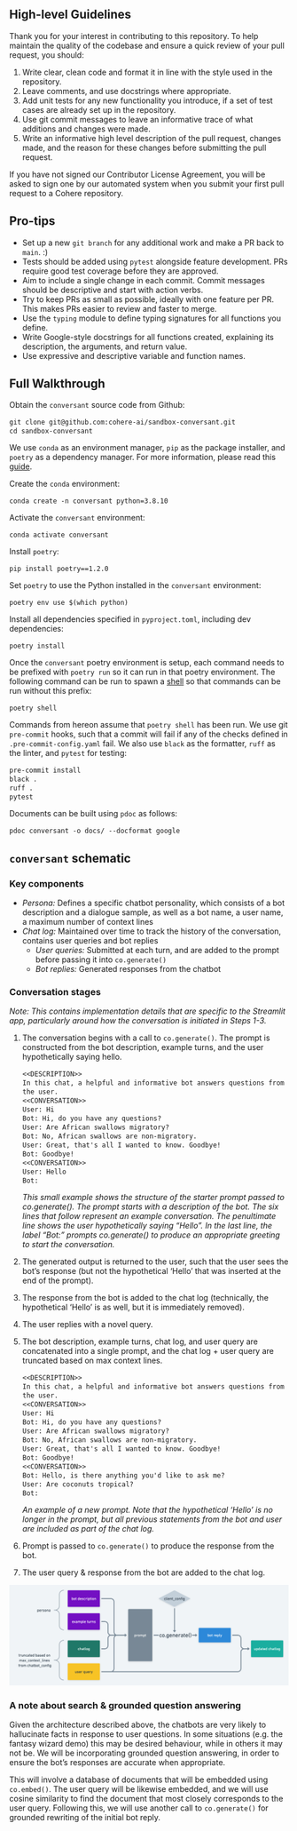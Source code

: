 ## High-level Guidelines

Thank you for your interest in contributing to this repository. To help maintain
the quality of the codebase and ensure a quick review of your pull request, you
should:

1. Write clear, clean code and format it in line with the style used in the 
repository.
2. Leave comments, and use docstrings where appropriate.
3. Add unit tests for any new functionality you introduce, if a set of test cases
are already set up in the repository.
4. Use git commit messages to leave an informative trace of what additions and
changes were made.
5. Write an informative high level description of the pull request, changes made,
and the reason for these changes before submitting the pull request.

If you have not signed our Contributor License Agreement, you will be asked to
sign one by our automated system when you submit your first pull request to
a Cohere repository.

## Pro-tips
- Set up a new `git branch` for any additional work and make a PR back to `main`. :)
- Tests should be added using `pytest` alongside feature development. PRs require good test coverage before they are approved.
- Aim to include a single change in each commit. Commit messages should be descriptive and start with action verbs.
- Try to keep PRs as small as possible, ideally with one feature per PR. This makes PRs easier to review and faster to merge. 
- Use the `typing` module to define typing signatures for all functions you define.
- Write Google-style docstrings for all functions created, explaining its description, the arguments, and return value.
- Use expressive and descriptive variable and function names.

## Full Walkthrough

Obtain the `conversant` source code from Github:
```
git clone git@github.com:cohere-ai/sandbox-conversant.git
cd sandbox-conversant
```

We use `conda` as an environment manager, `pip` as the package installer, and `poetry` as a dependency manager. For more information, please read this [guide](https://ealizadeh.com/blog/guide-to-python-env-pkg-dependency-using-conda-poetry). 

Create the `conda` environment:
```
conda create -n conversant python=3.8.10
```

Activate the `conversant` environment:
```
conda activate conversant
```

Install `poetry`:
```
pip install poetry==1.2.0
```

Set `poetry` to use the Python installed in the `conversant` environment:
```
poetry env use $(which python)
```

Install all dependencies specified in `pyproject.toml`, including dev dependencies:
```
poetry install
```

Once the `conversant` poetry environment is setup, each command needs to be prefixed with `poetry run` so it can run in that poetry environment. The following command can be run to spawn a [shell](https://python-poetry.org/docs/cli/#shell) so that commands can be run without this prefix:
```
poetry shell
```

Commands from hereon assume that `poetry shell` has been run. We use git `pre-commit` hooks, such that a commit will fail if any of the checks defined in `.pre-commit-config.yaml` fail. We also use `black` as the formatter, `ruff` as the linter, and `pytest` for testing:
```
pre-commit install
black .
ruff .
pytest
```

Documents can be built using `pdoc` as follows:
```
pdoc conversant -o docs/ --docformat google
```

## `conversant` schematic

### Key components
- *Persona:* Defines a specific chatbot personality, which consists of a bot description and a dialogue sample, as well as a bot name, a user name, a maximum number of context lines
- *Chat log:* Maintained over time to track the history of the conversation, contains user queries and bot replies
    - *User queries:* Submitted at each turn, and are added to the prompt before passing it into `co.generate()`
    - *Bot replies:* Generated responses from the chatbot

### Conversation stages
*Note: This contains implementation details that are specific to the Streamlit app, particularly around how the conversation is initiated in Steps 1-3.*

1. The conversation begins with a call to `co.generate()`. The prompt is constructed from the bot description, example turns, and the user hypothetically saying hello.
    
    ```
    <<DESCRIPTION>>
    In this chat, a helpful and informative bot answers questions from the user.
    <<CONVERSATION>>
    User: Hi
    Bot: Hi, do you have any questions?
    User: Are African swallows migratory?
    Bot: No, African swallows are non-migratory.
    User: Great, that's all I wanted to know. Goodbye!
    Bot: Goodbye!
    <<CONVERSATION>>
    User: Hello
    Bot:
    ```
    *This small example shows the structure of the starter prompt passed to co.generate(). The prompt starts with a description of the bot. The six lines that follow represent an example conversation. The penultimate line shows the user hypothetically saying “Hello”. In the last line, the label “Bot:” prompts co.generate() to produce an appropriate greeting to start the conversation.*

2. The generated output is returned to the user, such that the user sees the bot’s response (but not the hypothetical ‘Hello’ that was inserted at the end of the prompt).
3. The response from the bot is added to the chat log (technically, the hypothetical ‘Hello’ is as well, but it is immediately removed).
4. The user replies with a novel query.
5. The bot description, example turns, chat log, and user query are concatenated into a single prompt, and the chat log + user query are truncated based on max context lines.

    ```
    <<DESCRIPTION>>
    In this chat, a helpful and informative bot answers questions from the user.
    <<CONVERSATION>>
    User: Hi
    Bot: Hi, do you have any questions?
    User: Are African swallows migratory?
    Bot: No, African swallows are non-migratory.
    User: Great, that's all I wanted to know. Goodbye!
    Bot: Goodbye!
    <<CONVERSATION>>
    Bot: Hello, is there anything you'd like to ask me?
    User: Are coconuts tropical?
    Bot:
    ```
    *An example of a new prompt. Note that the hypothetical ‘Hello’ is no longer in the prompt, but all previous statements from the bot and user are included as part of the chat log.*

6. Prompt is passed to `co.generate()` to produce the response from the bot.
7. The user query & response from the bot are added to the chat log.

![A diagram that shows how conversant constructs prompts before they are passed to co.generate() in order to craft a reply from the bot.](images/sandox-conversant%402x.png)

### A note about search & grounded question answering

Given the architecture described above, the chatbots are very likely to hallucinate facts in response to user questions. In some situations (e.g. the fantasy wizard demo) this may be desired behaviour, while in others it may not be. We will be incorporating grounded question answering, in order to ensure the bot’s responses are accurate when appropriate. 

This will involve a database of documents that will be embedded using `co.embed()`. The user query will be likewise embedded, and we will use cosine similarity to find the document that most closely corresponds to the user query. Following this, we will use another call to `co.generate()` for grounded rewriting of the initial bot reply.